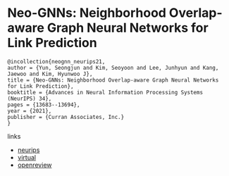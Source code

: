 # Neo-GNNs: Neighborhood Overlap-aware Graph Neural Networks for Link Prediction

```
@incollection{neognn_neurips21,
author = {Yun, Seongjun and Kim, Seoyoon and Lee, Junhyun and Kang, Jaewoo and Kim, Hyunwoo J},
title = {Neo-GNNs: Neighborhood Overlap-aware Graph Neural Networks for Link Prediction},
booktitle = {Advances in Neural Information Processing Systems (NeurIPS) 34},
pages = {13683--13694},
year = {2021},
publisher = {Curran Associates, Inc.}
}
```

links
- [neurips](https://papers.nips.cc//paper/2021/hash/71ddb91e8fa0541e426a54e538075a5a-Abstract.html)
- [virtual](https://neurips.cc/virtual/2021/poster/27695)
- [openreview](https://openreview.net/forum?id=Ic9vRN3VpZ)

